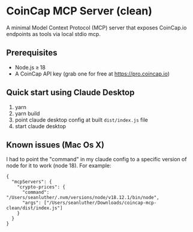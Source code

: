# CoinCap MCP Server (clean)

A minimal Model Context Protocol (MCP) server that exposes CoinCap.io endpoints as tools via local stdio mcp.

## Prerequisites

* Node.js ≥ 18
* A CoinCap API key (grab one for free at https://pro.coincap.io)

## Quick start using Claude Desktop

1) yarn 
2) yarn build
3) point claude desktop config at built `dist/index.js` file
4) start claude desktop

## Known issues (Mac Os X)

I had to point the "command" in my claude config to a specific version of node for it to work (node 18). For example:

```
{
  "mcpServers": {
    "crypto-prices": {
      "command": "/Users/seanluther/.nvm/versions/node/v18.12.1/bin/node",
      "args": ["/Users/seanluther/Downloads/coincap-mcp-clean/dist/index.js"]
    }
  }
}
```